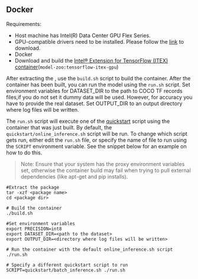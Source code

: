<!--- 60. Docker -->
## Docker

Requirements:
* Host machine has Intel(R) Data Center GPU Flex Series.
* GPU-compatible drivers need to be installed. Please follow the [link](https://registrationcenter.intel.com/en/products/download/4125/) to download.
* Docker
* Download and build the [Intel® Extension for TensorFlow (ITEX) container](https://registrationcenter.intel.com/en/products/subscription/956/)(`model-zoo:tensorflow-itex-gpu`)

After extracting the <package name>, use the `build.sh`
script to build the container. After the container has been built, you can
run the model <mode> using the `run.sh` script. Set environment variables
for DATASET_DIR to the path to COCO TF records files,if you do not set it 
dummy data will be used. However, for accuracy you have to provide the real dataset.
Set OUTPUT_DIR to an output directory where log files will be written. 

The `run.sh` script will execute one of the [quickstart](#quickstart) script
using the container that was just built. By default, the
`quickstart/online_inference.sh` script will be run. To change which
script gets run, either edit the `run.sh` file, or specify the name of file
to run using the `SCRIPT` environment variable.
See the snippet below for an example on how to do this.

> Note: Ensure that your system has the proxy environment variables
> set, otherwise the container build may fail when trying to pull external
> dependencies (like apt-get and pip installs).

```
#Extract the package
tar -xzf <package name>
cd <package dir>

# Build the container
./build.sh

#Set environment variables
export PRECISION=int8
export DATASET_DIR=<path to the dataset>
export OUTPUT_DIR=<directory where log files will be written>

# Run the container with the default online_inference.sh script
./run.sh

# Specify a different quickstart script to run
SCRIPT=quickstart/batch_inference.sh ./run.sh
```
